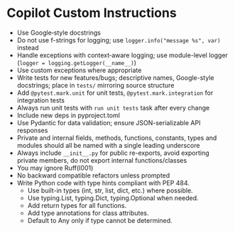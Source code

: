 # Copilot Custom Instructions

- Use Google‑style docstrings
- Do not use f-strings for logging; use `logger.info("message %s", var)` instead
- Handle exceptions with context‑aware logging; use module-level logger (`logger = logging.getLogger(__name__)`)
- Use custom exceptions where appropriate
- Write tests for new features/bugs; descriptive names, Google-style docstrings; place in `tests/` mirroring source structure
- Add `@pytest.mark.unit` for unit tests, `@pytest.mark.integration` for integration tests
- Always run unit tests with `run unit tests` task after every change
- Include new deps in pyproject.toml
- Use Pydantic for data validation; ensure JSON-serializable API responses
- Private and internal fields, methods, functions, constants, types and modules should all be named with a single leading underscore
- Always include `__init__.py` for public re-exports, avoid exporting private members, do not export internal functions/classes
- You may ignore Ruff(I001)
- No backward compatible refactors unless prompted
- Write Python code with type hints compliant with PEP 484.
  - Use built-in types (int, str, list, dict, etc.) where possible.
  - Use typing.List, typing.Dict, typing.Optional when needed.
  - Add return types for all functions.
  - Add type annotations for class attributes.
  - Default to Any only if type cannot be determined.
